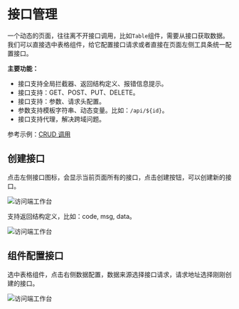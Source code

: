 # 接口管理

一个动态的页面，往往离不开接口调用，比如`Table`组件，需要从接口获取数据。我们可以直接选中表格组件，给它配置接口请求或者直接在页面左侧工具条统一配置接口。

**主要功能：**

- 接口支持全局拦截器、返回结构定义、报错信息提示。
- 接口支持：GET、POST、PUT、DELETE。
- 接口支持：参数、请求头配置。
- 参数支持模板字符串、动态变量。比如：`/api/${id}`。
- 接口支持代理，解决跨域问题。

参考示例：[CRUD 调用](https://www.marsview.com.cn/editor/144/edit)

## 创建接口

点击左侧接口图标，会显示当前页面所有的接口，点击创建按钮，可以创建新的接口。

![访问端工作台](/page/click_api.png)

支持返回结构定义，比如：code, msg, data。

![访问端工作台](/page/click_api_structure.png)

## 组件配置接口

选中表格组件，点击右侧数据配置，数据来源选择接口请求，请求地址选择刚刚创建的接口。

![访问端工作台](/page/click_api_config.png)
